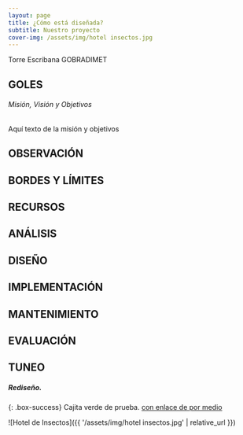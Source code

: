 ```yaml
---
layout: page
title: ¿Cómo está diseñada?
subtitle: Nuestro proyecto
cover-img: /assets/img/hotel insectos.jpg
---
```


Torre Escribana 
GOBRADIMET

## GOLES
###### Misión, Visión y Objetivos

Aquí texto de la misión y objetivos

## OBSERVACIÓN
## BORDES Y LÍMITES
## RECURSOS
## ANÁLISIS
## DISEÑO
## IMPLEMENTACIÓN
## MANTENIMIENTO
## EVALUACIÓN
## TUNEO
##### Rediseño.




{: .box-success}
Cajita verde de prueba. [con enlace de por medio](https://permaculturaaragon.github.io/Web-TorreEscribana/)


![Hotel de Insectos]({{ '/assets/img/hotel insectos.jpg' | relative_url }})






